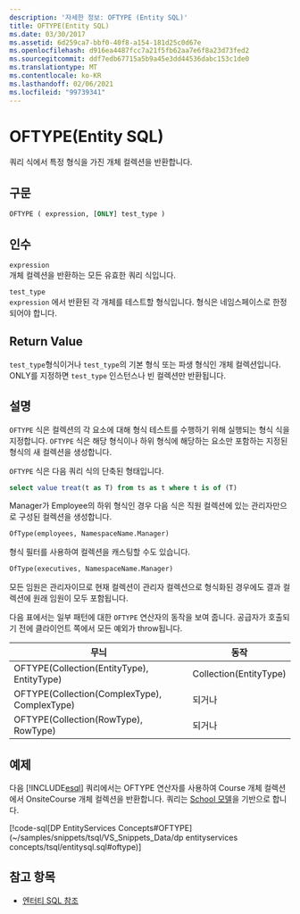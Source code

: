 ```yaml
---
description: '자세한 정보: OFTYPE (Entity SQL)'
title: OFTYPE(Entity SQL)
ms.date: 03/30/2017
ms.assetid: 6d259ca7-bbf0-40f8-a154-181d25c0d67e
ms.openlocfilehash: d916ea4487fcc7a21f5fb62aa7e6f8a23d73fed2
ms.sourcegitcommit: ddf7edb67715a5b9a45e3dd44536dabc153c1de0
ms.translationtype: MT
ms.contentlocale: ko-KR
ms.lasthandoff: 02/06/2021
ms.locfileid: "99739341"
---
```

# <a name="oftype-entity-sql"></a>OFTYPE(Entity SQL)

쿼리 식에서 특정 형식을 가진 개체 컬렉션을 반환합니다.  
  
## <a name="syntax"></a>구문  
  
```sql  
OFTYPE ( expression, [ONLY] test_type )  
```  
  
## <a name="arguments"></a>인수  

 `expression`  
 개체 컬렉션을 반환하는 모든 유효한 쿼리 식입니다.  
  
 `test_type`  
 `expression` 에서 반환된 각 개체를 테스트할 형식입니다. 형식은 네임스페이스로 한정되어야 합니다.  
  
## <a name="return-value"></a>Return Value  

 `test_type`형식이거나 `test_type`의 기본 형식 또는 파생 형식인 개체 컬렉션입니다. ONLY를 지정하면 `test_type` 인스턴스나 빈 컬렉션만 반환됩니다.  
  
## <a name="remarks"></a>설명  

 `OFTYPE` 식은 컬렉션의 각 요소에 대해 형식 테스트를 수행하기 위해 실행되는 형식 식을 지정합니다.  `OFTYPE` 식은 해당 형식이나 하위 형식에 해당하는 요소만 포함하는 지정된 형식의 새 컬렉션을 생성합니다.  
  
 `OFTYPE` 식은 다음 쿼리 식의 단축된 형태입니다.  
  
```sql  
select value treat(t as T) from ts as t where t is of (T)  
```  
  
 Manager가 Employee의 하위 형식인 경우 다음 식은 직원 컬렉션에 있는 관리자만으로 구성된 컬렉션을 생성합니다.  
  
```sql  
OfType(employees, NamespaceName.Manager)  
```  
  
 형식 필터를 사용하여 컬렉션을 캐스팅할 수도 있습니다.  
  
```sql
OfType(executives, NamespaceName.Manager)  
```  
  
 모든 임원은 관리자이므로 현재 컬렉션이 관리자 컬렉션으로 형식화된 경우에도 결과 컬렉션에 원래 임원이 모두 포함됩니다.  
  
 다음 표에서는 일부 패턴에 대한 `OFTYPE` 연산자의 동작을 보여 줍니다. 공급자가 호출되기 전에 클라이언트 쪽에서 모든 예외가 throw됩니다.  
  
|무늬|동작|  
|-------------|--------------|  
|OFTYPE(Collection(EntityType), EntityType)|Collection(EntityType)|  
|OFTYPE(Collection(ComplexType), ComplexType)|되거나|  
|OFTYPE(Collection(RowType), RowType)|되거나|  
  
## <a name="example"></a>예제  

 다음 [!INCLUDE[esql](../../../../../../includes/esql-md.md)] 쿼리에서는 OFTYPE 연산자를 사용하여 Course 개체 컬렉션에서 OnsiteCourse 개체 컬렉션을 반환합니다. 쿼리는 [School 모델](/previous-versions/dotnet/netframework-4.0/bb896300(v=vs.100))을 기반으로 합니다.  
  
 [!code-sql[DP EntityServices Concepts#OFTYPE](~/samples/snippets/tsql/VS_Snippets_Data/dp entityservices concepts/tsql/entitysql.sql#oftype)]  
  
## <a name="see-also"></a>참고 항목

- [엔터티 SQL 참조](entity-sql-reference.md)
